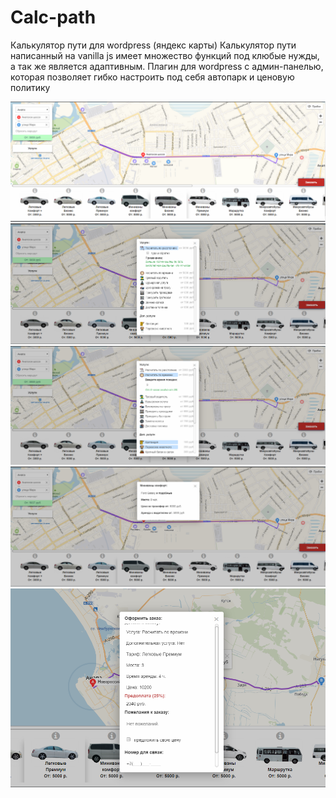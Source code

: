 # Calc-path
Калькулятор пути для wordpress (яндекс карты)
Калькулятор пути написанный на vanilla js имеет множество функций под клюбые нужды,
а так же является адаптивным. Плагин для wordpress с админ-панелью, которая позволяет
гибко настроить под себя автопарк и ценовую политику

![Иллюстрация к проекту](https://github.com/alexup71rus/Calc-path/blob/master/2019-03-09%2022-07-27%20%D0%9E%D0%BD%D0%BB%D0%B0%D0%B9%D0%BD-%D1%81%D0%B5%D1%80%D0%B2%D0%B8%D1%81%20%D0%B1%D1%80%D0%BE%D0%BD%D0%B8%D1%80%D0%BE%D0%B2%D0%B0%D0%BD%D0%B8%D1%8F%20%D0%BB%D1%8E%D0%B1%D1%8B%D1%85%20%D0%BF%D0%B5%D1%80%D0%B5%D0%B2%D0%BE%D0%B7%D0%BE%D0%BA%20%D0%B8%20%D1%83%D1%81%D0%BB%D1%83%D0%B3%20%D0%B0%D0%B2%D1%82%D0%BE%D0%BB%D1%8E%D0%B1%D0%B8%D1%82%D0%B5%D0%BB%D1%8F%D0%BC%20-%20Google%20Chrome.png)
![Иллюстрация к проекту](https://github.com/alexup71rus/Calc-path/blob/master/2019-03-09%2022-08-09%20%D0%9E%D0%BD%D0%BB%D0%B0%D0%B9%D0%BD-%D1%81%D0%B5%D1%80%D0%B2%D0%B8%D1%81%20%D0%B1%D1%80%D0%BE%D0%BD%D0%B8%D1%80%D0%BE%D0%B2%D0%B0%D0%BD%D0%B8%D1%8F%20%D0%BB%D1%8E%D0%B1%D1%8B%D1%85%20%D0%BF%D0%B5%D1%80%D0%B5%D0%B2%D0%BE%D0%B7%D0%BE%D0%BA%20%D0%B8%20%D1%83%D1%81%D0%BB%D1%83%D0%B3%20%D0%B0%D0%B2%D1%82%D0%BE%D0%BB%D1%8E%D0%B1%D0%B8%D1%82%D0%B5%D0%BB%D1%8F%D0%BC%20-%20Google%20Chrome.png)
![Иллюстрация к проекту](https://github.com/alexup71rus/Calc-path/blob/master/2019-03-09%2022-08-36%20%D0%9E%D0%BD%D0%BB%D0%B0%D0%B9%D0%BD-%D1%81%D0%B5%D1%80%D0%B2%D0%B8%D1%81%20%D0%B1%D1%80%D0%BE%D0%BD%D0%B8%D1%80%D0%BE%D0%B2%D0%B0%D0%BD%D0%B8%D1%8F%20%D0%BB%D1%8E%D0%B1%D1%8B%D1%85%20%D0%BF%D0%B5%D1%80%D0%B5%D0%B2%D0%BE%D0%B7%D0%BE%D0%BA%20%D0%B8%20%D1%83%D1%81%D0%BB%D1%83%D0%B3%20%D0%B0%D0%B2%D1%82%D0%BE%D0%BB%D1%8E%D0%B1%D0%B8%D1%82%D0%B5%D0%BB%D1%8F%D0%BC%20-%20Google%20Chrome.png)
![Иллюстрация к проекту](https://github.com/alexup71rus/Calc-path/blob/master/2019-03-09%2022-09-13%20%D0%9E%D0%BD%D0%BB%D0%B0%D0%B9%D0%BD-%D1%81%D0%B5%D1%80%D0%B2%D0%B8%D1%81%20%D0%B1%D1%80%D0%BE%D0%BD%D0%B8%D1%80%D0%BE%D0%B2%D0%B0%D0%BD%D0%B8%D1%8F%20%D0%BB%D1%8E%D0%B1%D1%8B%D1%85%20%D0%BF%D0%B5%D1%80%D0%B5%D0%B2%D0%BE%D0%B7%D0%BE%D0%BA%20%D0%B8%20%D1%83%D1%81%D0%BB%D1%83%D0%B3%20%D0%B0%D0%B2%D1%82%D0%BE%D0%BB%D1%8E%D0%B1%D0%B8%D1%82%D0%B5%D0%BB%D1%8F%D0%BC%20-%20Google%20Chrome.png)
![Иллюстрация к проекту](https://github.com/alexup71rus/Calc-path/blob/master/2019-03-09%2022-12-58%20%D0%9E%D0%BD%D0%BB%D0%B0%D0%B9%D0%BD-%D1%81%D0%B5%D1%80%D0%B2%D0%B8%D1%81%20%D0%B1%D1%80%D0%BE%D0%BD%D0%B8%D1%80%D0%BE%D0%B2%D0%B0%D0%BD%D0%B8%D1%8F%20%D0%BB%D1%8E%D0%B1%D1%8B%D1%85%20%D0%BF%D0%B5%D1%80%D0%B5%D0%B2%D0%BE%D0%B7%D0%BE%D0%BA%20%D0%B8%20%D1%83%D1%81%D0%BB%D1%83%D0%B3%20%D0%B0%D0%B2%D1%82%D0%BE%D0%BB%D1%8E%D0%B1%D0%B8%D1%82%D0%B5%D0%BB%D1%8F%D0%BC%20-%20Google%20Chrome.png)
